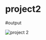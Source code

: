 # project2

#output

![project 2](https://github.com/akashi9936/project2/assets/117150201/9cc1b737-1a27-4c6a-8d4c-46db5d30d273)
